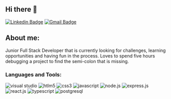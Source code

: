 ## Hi there 👋
[![Linkedin Badge](https://img.shields.io/badge/-LinkedIn-blue?style=flat&logo=Linkedin&logoColor=white&link=https://www.linkedin.com/in/rebeccamanzi/)](https://www.linkedin.com/in/gabriel-lutz/)
[![Gmail Badge](https://img.shields.io/badge/-Gmail-c14438?style=flat&logo=Gmail&logoColor=white&link=mailto:gabriel.p.lutz@gmail.com)](mailto:gabriel.p.lutz@gmail.com)

## About me:
Junior Full Stack Developer that is currently looking for challenges, learning opportunities and having fun in the process. Loves to spend five hours debugging a project to find the semi-colon that is missing.


### Languages and Tools:
![visual studio](https://img.shields.io/badge/Visual_Studio_Code-0078D4?style=for-the-badge&logo=visual%20studio%20code&logoColor=white)
![htlm5](https://img.shields.io/badge/HTML5-E34F26?style=for-the-badge&logo=html5&logoColor=white)
![css3](https://img.shields.io/badge/CSS3-1572B6?style=for-the-badge&logo=css3&logoColor=white)
![javascript](https://img.shields.io/badge/JavaScript-323330?style=for-the-badge&logo=javascript&logoColor=F7DF1E)
![node.js](https://img.shields.io/badge/Node.js-339933?style=for-the-badge&logo=nodedotjs&logoColor=white)
![express.js](https://img.shields.io/badge/Express.js-000000?style=for-the-badge&logo=express&logoColor=white)
![react.js](https://img.shields.io/badge/React-20232A?style=for-the-badge&logo=react&logoColor=61DAFB)
![typescript](https://img.shields.io/badge/TypeScript-007ACC?style=for-the-badge&logo=typescript&logoColor=white)
![postgresql](https://img.shields.io/badge/PostgreSQL-316192?style=for-the-badge&logo=postgresql&logoColor=white)


<!--

- 🌱 I’m currently learning ...
- ⚡ Fun fact: ...
-->
